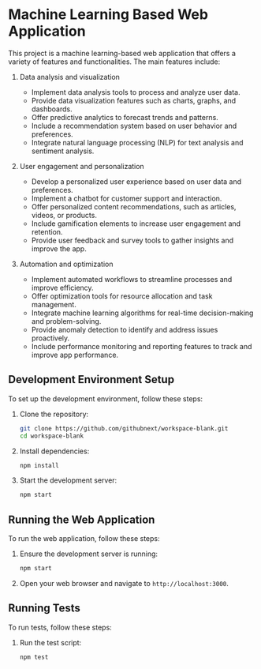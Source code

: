 # Machine Learning Based Web Application

This project is a machine learning-based web application that offers a variety of features and functionalities. The main features include:

1. Data analysis and visualization
   - Implement data analysis tools to process and analyze user data.
   - Provide data visualization features such as charts, graphs, and dashboards.
   - Offer predictive analytics to forecast trends and patterns.
   - Include a recommendation system based on user behavior and preferences.
   - Integrate natural language processing (NLP) for text analysis and sentiment analysis.

2. User engagement and personalization
   - Develop a personalized user experience based on user data and preferences.
   - Implement a chatbot for customer support and interaction.
   - Offer personalized content recommendations, such as articles, videos, or products.
   - Include gamification elements to increase user engagement and retention.
   - Provide user feedback and survey tools to gather insights and improve the app.

3. Automation and optimization
   - Implement automated workflows to streamline processes and improve efficiency.
   - Offer optimization tools for resource allocation and task management.
   - Integrate machine learning algorithms for real-time decision-making and problem-solving.
   - Provide anomaly detection to identify and address issues proactively.
   - Include performance monitoring and reporting features to track and improve app performance.

## Development Environment Setup

To set up the development environment, follow these steps:

1. Clone the repository:
   ```bash
   git clone https://github.com/githubnext/workspace-blank.git
   cd workspace-blank
   ```

2. Install dependencies:
   ```bash
   npm install
   ```

3. Start the development server:
   ```bash
   npm start
   ```

## Running the Web Application

To run the web application, follow these steps:

1. Ensure the development server is running:
   ```bash
   npm start
   ```

2. Open your web browser and navigate to `http://localhost:3000`.

## Running Tests

To run tests, follow these steps:

1. Run the test script:
   ```bash
   npm test
   ```
